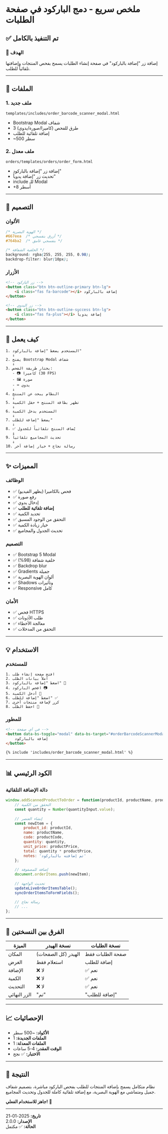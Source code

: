 # ملخص سريع - دمج الباركود في صفحة الطلبات

## ✅ تم التنفيذ بالكامل

### 🎯 الهدف
إضافة زر "إضافة بالباركود" في صفحة إنشاء الطلبات يسمح بفحص المنتجات وإضافتها تلقائياً للطلب.

---

## 📁 الملفات

### 1. ملف جديد
```
templates/includes/order_barcode_scanner_modal.html
```
- Bootstrap Modal شفاف
- 3 طرق للفحص (كاميرا/صورة/يدوي)
- إضافة تلقائية للطلب
- ~500 سطر

### 2. ملف معدل
```
orders/templates/orders/order_form.html
```
- إضافة زر "إضافة بالباركود"
- تحديث زر "إضافة يدوياً"
- include للـ Modal
- +8 أسطر

---

## 🎨 التصميم

### الألوان
```css
/* الهوية البصرية */
#667eea  /* أزرق بنفسجي */
#764ba2  /* بنفسجي غامق */

/* الخلفية الشفافة */
background: rgba(255, 255, 255, 0.98);
backdrop-filter: blur(10px);
```

### الأزرار
```html
<!-- زر الباركود -->
<button class="btn btn-outline-primary btn-lg">
    <i class="fas fa-barcode"></i> إضافة بالباركود
</button>

<!-- زر اليدوي -->
<button class="btn btn-outline-success btn-lg">
    <i class="fas fa-plus"></i> إضافة يدوياً
</button>
```

---

## 🚀 كيف يعمل

```
1. المستخدم يضغط "إضافة بالباركود"
   ↓
2. يفتح Bootstrap Modal شفاف
   ↓
3. يختار طريقة الفحص:
   - 📷 كاميرا (30 FPS)
   - 🖼️ صورة
   - ⌨️ يدوي
   ↓
4. النظام يبحث عن المنتج
   ↓
5. تظهر بطاقة المنتج + حقل الكمية
   ↓
6. المستخدم يدخل الكمية
   ↓
7. يضغط "إضافة للطلب"
   ↓
8. ✅ يُضاف المنتج تلقائياً للجدول
   ↓
9. تحديث المجاميع تلقائياً
   ↓
10. رسالة نجاح + خيار إضافة آخر
```

---

## ✨ المميزات

### الوظائف
- ✅ فحص بالكاميرا (يظهر الفيديو)
- ✅ رفع صورة
- ✅ إدخال يدوي
- ✅ **إضافة تلقائية للطلب**
- ✅ تحديد الكمية
- ✅ التحقق من الوجود المسبق
- ✅ خيار زيادة الكمية
- ✅ تحديث الجدول والمجاميع

### التصميم
- ✅ Bootstrap 5 Modal
- ✅ خلفية شفافة (98%)
- ✅ Backdrop blur
- ✅ Gradients جميلة
- ✅ ألوان الهوية البصرية
- ✅ Shadows وتأثيرات
- ✅ Responsive كامل

### الأمان
- ✅ فحص HTTPS
- ✅ طلب الأذونات
- ✅ معالجة الأخطاء
- ✅ التحقق من المدخلات

---

## 💡 الاستخدام

### للمستخدم
```
1. افتح صفحة إنشاء طلب
2. املأ بيانات الطلب
3. اضغط "إضافة بالباركود" 🔘
4. افحص الباركود 📷
5. أدخل الكمية 🔢
6. اضغط "إضافة للطلب" ✅
7. كرر لإضافة منتجات أخرى
8. احفظ الطلب 💾
```

### للمطور
```html
<!-- في أي صفحة -->
<button data-bs-toggle="modal" data-bs-target="#orderBarcodeScannerModal">
    إضافة بالباركود
</button>

{% include 'includes/order_barcode_scanner_modal.html' %}
```

---

## 📊 الكود الرئيسي

### دالة الإضافة التلقائية
```javascript
window.addScannedProductToOrder = function(productId, productName, productCode, productPrice) {
    // التحقق من الكمية
    const quantity = Number(quantityInput.value);
    
    // إنشاء العنصر
    const newItem = {
        product_id: productId,
        name: productName,
        code: productCode,
        quantity: quantity,
        unit_price: productPrice,
        total: quantity * productPrice,
        notes: 'تم إضافته بالباركود'
    };
    
    // إضافة للمصفوفة
    document.orderItems.push(newItem);
    
    // تحديث الواجهة
    updateLiveOrderItemsTable();
    syncOrderItemsToFormFields();
    
    // رسالة نجاح
    // ...
};
```

---

## 🎯 الفرق بين النسختين

| الميزة | نسخة الهيدر | نسخة الطلبات |
|--------|-------------|---------------|
| المكان | الهيدر (كل الصفحات) | صفحة الطلبات فقط |
| الغرض | استعلام فقط | إضافة للطلب |
| الإضافة | ❌ لا | ✅ نعم |
| الكمية | ❌ لا | ✅ نعم |
| التحديث | ❌ لا | ✅ نعم |
| الزر النهائي | "تم" | "إضافة للطلب" |

---

## 📈 الإحصائيات

- **الأكواد:** ~500 سطر
- **الملفات الجديدة:** 1
- **الملفات المعدلة:** 1
- **الوقت المقدر:** 4-5 ساعات
- **الاختبار:** ✅ نجح

---

## 🎉 النتيجة

نظام متكامل يسمح بإضافة المنتجات للطلب بفحص الباركود مباشرة، بتصميم شفاف جميل ومتماشي مع الهوية البصرية، مع إضافة تلقائية كاملة للجدول وتحديث المجاميع.

**جاهز للاستخدام الفعلي!** 🚀

---

**تاريخ:** 2025-01-21  
**الإصدار:** 2.0.0  
**الحالة:** ✅ مكتمل
